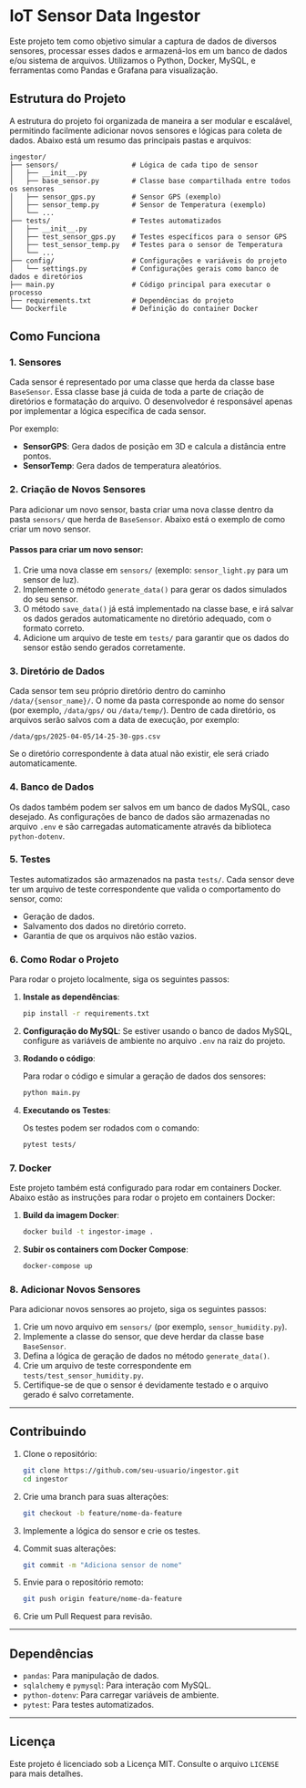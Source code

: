 
# IoT Sensor Data Ingestor

Este projeto tem como objetivo simular a captura de dados de diversos sensores, processar esses dados e armazená-los em um banco de dados e/ou sistema de arquivos. Utilizamos o Python, Docker, MySQL, e ferramentas como Pandas e Grafana para visualização.

## Estrutura do Projeto

A estrutura do projeto foi organizada de maneira a ser modular e escalável, permitindo facilmente adicionar novos sensores e lógicas para coleta de dados. Abaixo está um resumo das principais pastas e arquivos:

```
ingestor/
├── sensors/                  # Lógica de cada tipo de sensor
│   ├── __init__.py
│   ├── base_sensor.py        # Classe base compartilhada entre todos os sensores
│   ├── sensor_gps.py         # Sensor GPS (exemplo)
│   ├── sensor_temp.py        # Sensor de Temperatura (exemplo)
│   └── ...
├── tests/                    # Testes automatizados
│   ├── __init__.py
│   ├── test_sensor_gps.py    # Testes específicos para o sensor GPS
│   ├── test_sensor_temp.py   # Testes para o sensor de Temperatura
│   └── ...
├── config/                   # Configurações e variáveis do projeto
│   └── settings.py           # Configurações gerais como banco de dados e diretórios
├── main.py                   # Código principal para executar o processo
├── requirements.txt          # Dependências do projeto
└── Dockerfile                # Definição do container Docker
```

## Como Funciona

### 1. **Sensores**

Cada sensor é representado por uma classe que herda da classe base `BaseSensor`. Essa classe base já cuida de toda a parte de criação de diretórios e formatação do arquivo. O desenvolvedor é responsável apenas por implementar a lógica específica de cada sensor.

Por exemplo:

- **SensorGPS**: Gera dados de posição em 3D e calcula a distância entre pontos.
- **SensorTemp**: Gera dados de temperatura aleatórios.

### 2. **Criação de Novos Sensores**

Para adicionar um novo sensor, basta criar uma nova classe dentro da pasta `sensors/` que herda de `BaseSensor`. Abaixo está o exemplo de como criar um novo sensor.

#### Passos para criar um novo sensor:

1. Crie uma nova classe em `sensors/` (exemplo: `sensor_light.py` para um sensor de luz).
2. Implemente o método `generate_data()` para gerar os dados simulados do seu sensor.
3. O método `save_data()` já está implementado na classe base, e irá salvar os dados gerados automaticamente no diretório adequado, com o formato correto.
4. Adicione um arquivo de teste em `tests/` para garantir que os dados do sensor estão sendo gerados corretamente.

### 3. **Diretório de Dados**

Cada sensor tem seu próprio diretório dentro do caminho `/data/{sensor_name}/`. O nome da pasta corresponde ao nome do sensor (por exemplo, `/data/gps/` ou `/data/temp/`). Dentro de cada diretório, os arquivos serão salvos com a data de execução, por exemplo:

```
/data/gps/2025-04-05/14-25-30-gps.csv
```

Se o diretório correspondente à data atual não existir, ele será criado automaticamente.

### 4. **Banco de Dados**

Os dados também podem ser salvos em um banco de dados MySQL, caso desejado. As configurações de banco de dados são armazenadas no arquivo `.env` e são carregadas automaticamente através da biblioteca `python-dotenv`.

### 5. **Testes**

Testes automatizados são armazenados na pasta `tests/`. Cada sensor deve ter um arquivo de teste correspondente que valida o comportamento do sensor, como:

- Geração de dados.
- Salvamento dos dados no diretório correto.
- Garantia de que os arquivos não estão vazios.

### 6. **Como Rodar o Projeto**

Para rodar o projeto localmente, siga os seguintes passos:

1. **Instale as dependências**:

   ```bash
   pip install -r requirements.txt
   ```

2. **Configuração do MySQL**:
   Se estiver usando o banco de dados MySQL, configure as variáveis de ambiente no arquivo `.env` na raiz do projeto.

3. **Rodando o código**:
   
   Para rodar o código e simular a geração de dados dos sensores:

   ```bash
   python main.py
   ```

4. **Executando os Testes**:

   Os testes podem ser rodados com o comando:

   ```bash
   pytest tests/
   ```

### 7. **Docker**

Este projeto também está configurado para rodar em containers Docker. Abaixo estão as instruções para rodar o projeto em containers Docker:

1. **Build da imagem Docker**:

   ```bash
   docker build -t ingestor-image .
   ```

2. **Subir os containers com Docker Compose**:

   ```bash
   docker-compose up
   ```

### 8. **Adicionar Novos Sensores**

Para adicionar novos sensores ao projeto, siga os seguintes passos:

1. Crie um novo arquivo em `sensors/` (por exemplo, `sensor_humidity.py`).
2. Implemente a classe do sensor, que deve herdar da classe base `BaseSensor`.
3. Defina a lógica de geração de dados no método `generate_data()`.
4. Crie um arquivo de teste correspondente em `tests/test_sensor_humidity.py`.
5. Certifique-se de que o sensor é devidamente testado e o arquivo gerado é salvo corretamente.

---

## Contribuindo

1. Clone o repositório:

   ```bash
   git clone https://github.com/seu-usuario/ingestor.git
   cd ingestor
   ```

2. Crie uma branch para suas alterações:

   ```bash
   git checkout -b feature/nome-da-feature
   ```

3. Implemente a lógica do sensor e crie os testes.
4. Commit suas alterações:

   ```bash
   git commit -m "Adiciona sensor de nome"
   ```

5. Envie para o repositório remoto:

   ```bash
   git push origin feature/nome-da-feature
   ```

6. Crie um Pull Request para revisão.

---

## Dependências

- `pandas`: Para manipulação de dados.
- `sqlalchemy` e `pymysql`: Para interação com MySQL.
- `python-dotenv`: Para carregar variáveis de ambiente.
- `pytest`: Para testes automatizados.

---

## Licença

Este projeto é licenciado sob a Licença MIT. Consulte o arquivo `LICENSE` para mais detalhes.
